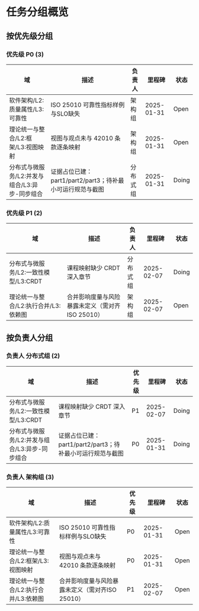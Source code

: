 ﻿# 任务分组概览

## 按优先级分组
### 优先级 P0 (3)
| 域 | 描述 | 负责人 | 里程碑 | 状态 |
|---|---|---|---|---|
| 软件架构/L2:质量属性/L3:可靠性 | ISO 25010 可靠性指标样例与SLO缺失 | 架构组 | 2025-01-31 | Open |
| 理论统一与整合/L2:框架/L3:视图映射 | 视图与观点未与 42010 条款逐条映射 | 架构组 | 2025-01-31 | Open |
| 分布式与微服务/L2:并发与组合/L3:异步-同步组合 | 证据占位已建：part1/part2/part3；待补最小可运行规范与截图 | 分布式组 | 2025-01-31 | Doing |

### 优先级 P1 (2)
| 域 | 描述 | 负责人 | 里程碑 | 状态 |
|---|---|---|---|---|
| 分布式与微服务/L2:一致性模型/L3:CRDT | 课程映射缺少 CRDT 深入章节 | 分布式组 | 2025-02-07 | Doing |
| 理论统一与整合/L2:执行合并/L3:依赖图 | 合并影响度量与风险暴露未定义（需对齐ISO 25010） | 架构组 | 2025-02-07 | Open |

## 按负责人分组
### 负责人 分布式组 (2)
| 域 | 描述 | 优先级 | 里程碑 | 状态 |
|---|---|---|---|---|
| 分布式与微服务/L2:一致性模型/L3:CRDT | 课程映射缺少 CRDT 深入章节 | P1 | 2025-02-07 | Doing |
| 分布式与微服务/L2:并发与组合/L3:异步-同步组合 | 证据占位已建：part1/part2/part3；待补最小可运行规范与截图 | P0 | 2025-01-31 | Doing |

### 负责人 架构组 (3)
| 域 | 描述 | 优先级 | 里程碑 | 状态 |
|---|---|---|---|---|
| 软件架构/L2:质量属性/L3:可靠性 | ISO 25010 可靠性指标样例与SLO缺失 | P0 | 2025-01-31 | Open |
| 理论统一与整合/L2:框架/L3:视图映射 | 视图与观点未与 42010 条款逐条映射 | P0 | 2025-01-31 | Open |
| 理论统一与整合/L2:执行合并/L3:依赖图 | 合并影响度量与风险暴露未定义（需对齐ISO 25010） | P1 | 2025-02-07 | Open |

